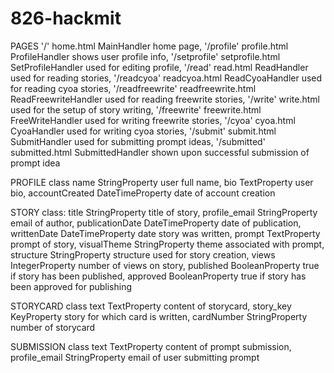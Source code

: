 # 826-hackmit
PAGES '/' home.html MainHandler home page,  '/profile' profile.html ProfileHandler shows user profile info, '/setprofile' setprofile.html SetProfileHandler used for editing profile, '/read' read.html ReadHandler used for reading stories, '/readcyoa' readcyoa.html ReadCyoaHandler used for reading cyoa stories, '/readfreewrite' readfreewrite.html ReadFreewriteHandler used for reading freewrite stories, '/write' write.html used for the setup of story writing, '/freewrite' freewrite.html FreeWriteHandler used for writing freewrite stories, '/cyoa' cyoa.html CyoaHandler used for writing cyoa stories, '/submit' submit.html SubmitHandler used for submitting prompt ideas, '/submitted' submitted.html SubmittedHandler shown upon successful submission of prompt idea

PROFILE class name StringProperty user full name, bio TextProperty user bio, accountCreated DateTimeProperty date of account creation

STORY class:
title StringProperty title of story,
profile_email StringProperty email of author,
publicationDate DateTimeProperty date of publication,
writtenDate DateTimeProperty date story was written,
prompt TextProperty prompt of story,
visualTheme StringProperty theme associated with prompt,
structure StringProperty structure used for story creation,
views IntegerProperty number of views on story,
published BooleanProperty true if story has been published,
approved BooleanProperty true if story has been approved for publishing 

STORYCARD class text TextProperty content of storycard, story_key KeyProperty story for which card is written, cardNumber StringProperty number of storycard

SUBMISSION class text TextProperty content of prompt submission, profile_email StringProperty email of user submitting prompt
